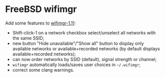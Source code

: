 # FreeBSD wifimgr

Add some features to [wifimgr-1.11](http://opal.com/freebsd/ports/net-mgmt/wifimgr/):

- Shift-click-1 on a network checkbox select/unselect all networks with
  the same SSID;
- new button "Hide unavailable"/"Show all" button to display only
  available networks or available+recorded networks (by default
  displays available+recorded networks);
- can now order networks by SSID (default), signal strength or
  channel;
- `wifimgr` automatically loads/saves user choices in `~/.wifimgr`;
- correct some clang warnings.
